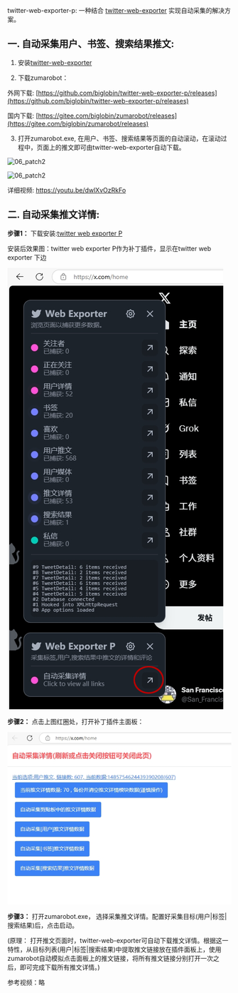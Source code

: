 twitter-web-exporter-p: 一种结合 [twitter-web-exporter](https://github.com/prinsss/twitter-web-exporter) 实现自动采集的解决方案。


## 一. 自动采集用户、书签、搜索结果推文:
1. 安装[twitter-web-exporter](https://github.com/prinsss/twitter-web-exporter) 

2. 下载zumarobot：

外网下载:
[https://github.com/biglobin/twitter-web-exporter-p/releases](https://github.com/biglobin/twitter-web-exporter-p/releases)

国内下载:
[https://gitee.com/biglobin/zumarobot/releases](https://gitee.com/biglobin/zumarobot/releases)

3. 打开zumarobot.exe, 在用户、书签、搜索结果等页面的自动滚动，在滚动过程中，页面上的推文即可由twitter-web-exporter自动下载。


![06_patch2](https://github.com/user-attachments/assets/a26967cc-c97f-4e4d-b9ef-8e773c33c577)


![06_patch2](https://github.com/user-attachments/assets/d66c3931-917f-4c59-ab0c-cb4a516574a5)

详细视频:
https://youtu.be/dwlXvOzRkFo

## 二. 自动采集推文详情:

**步骤1：**
下载安装:[twitter web exporter P](https://github.com/biglobin/twitter-web-exporter-p/blob/main/dist/twitter-web-exporter.user.js)

安装后效果图：twitter web exporter P作为补丁插件，显示在twitter web exporter 下边

![05_patch1.png](https://github.com/biglobin/twitter-web-exporter-p/blob/main/docs/05_patch1.png)

**步骤2：**
点击上图红圈处，打开补丁插件主面板：

![06_patch2.png](https://github.com/biglobin/twitter-web-exporter-p/blob/main/docs/06_patch2.png)

**步骤3：**
打开zumarobot.exe， 选择采集推文详情。配置好采集目标(用户|标签|搜索结果)后，点击启动。

(原理： 打开推文页面时，twitter-web-exporter可自动下载推文详情。根据这一特性，从目标列表(用户|标签|搜索结果)中提取推文链接放在插件面板上，使用zumarobot自动模拟点击面板上的推文链接，将所有推文链接分别打开一次之后，即可完成下载所有推文详情。)

参考视频：略
